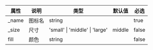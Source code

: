 | 属性   | 说明   | 类型                           | 默认值 | 必选  |
| ------ | ------ | ------------------------------ | ------ | ----- |
| \_name | 图标名 | string                         |        | true  |
| \_size | 尺寸   | 'small' \| 'middle' \| 'large' | middle | false |
| fill   | 颜色   | string                         |        | false |
